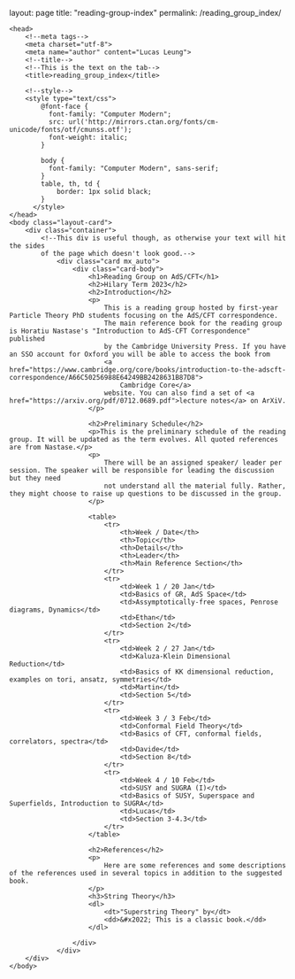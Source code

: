layout: page
title: "reading-group-index"
permalink: /reading_group_index/

<!DOCTYPE html>

<html lang="en">
    
    <head>
        <!--meta tags-->
        <meta charset="utf-8">
        <meta name="author" content="Lucas Leung">
        <!--title-->
        <!--This is the text on the tab-->
        <title>reading_group_index</title>

        <!--style-->
        <style type="text/css">
            @font-face {
              font-family: "Computer Modern";
              src: url('http://mirrors.ctan.org/fonts/cm-unicode/fonts/otf/cmunss.otf');
              font-weight: italic;
            }
          
            body {
              font-family: "Computer Modern", sans-serif;
            }
            table, th, td {
                border: 1px solid black;
            }
          </style>
    </head>
    <body class="layout-card">
        <div class="container">
            <!--This div is useful though, as otherwise your text will hit the sides
            of the page which doesn't look good.-->
                <div class="card mx_auto">
                    <div class="card-body">
                        <h1>Reading Group on AdS/CFT</h1>
                        <h2>Hilary Term 2023</h2>
                        <h2>Introduction</h2>
                        <p>
                            This is a reading group hosted by first-year Particle Theory PhD students focusing on the AdS/CFT correspondence. 
                            The main reference book for the reading group is Horatiu Nastase's "Introduction to AdS-CFT Correspondence" published 
                            by the Cambridge University Press. If you have an SSO account for Oxford you will be able to access the book from
                            <a href="https://www.cambridge.org/core/books/introduction-to-the-adscft-correspondence/A66C50256988E64249BB2428631B87D8">
                                Cambridge Core</a> 
                            website. You can also find a set of <a href="https://arxiv.org/pdf/0712.0689.pdf">lecture notes</a> on ArXiV.
                        </p>

                        <h2>Preliminary Schedule</h2>
                        <p>This is the preliminary schedule of the reading group. It will be updated as the term evolves. All quoted references are from Nastase.</p>
                        <p>
                            There will be an assigned speaker/ leader per session. The speaker will be responsible for leading the discussion but they need
                            not understand all the material fully. Rather, they might choose to raise up questions to be discussed in the group.
                        </p>

                        <table>
                            <tr>
                                <th>Week / Date</th>
                                <th>Topic</th>
                                <th>Details</th>
                                <th>Leader</th>
                                <th>Main Reference Section</th>
                            </tr>
                            <tr>
                                <td>Week 1 / 20 Jan</td>
                                <td>Basics of GR, AdS Space</td>
                                <td>Assymptotically-free spaces, Penrose diagrams, Dynamics</td>
                                <td>Ethan</td>
                                <td>Section 2</td>
                            </tr>
                            <tr>
                                <td>Week 2 / 27 Jan</td>
                                <td>Kaluza-Klein Dimensional Reduction</td>
                                <td>Basics of KK dimensional reduction, examples on tori, ansatz, symmetries</td>
                                <td>Martin</td>
                                <td>Section 5</td>
                            </tr>
                            <tr>
                                <td>Week 3 / 3 Feb</td>
                                <td>Conformal Field Theory</td>
                                <td>Basics of CFT, conformal fields, correlators, spectra</td>
                                <td>Davide</td>
                                <td>Section 8</td>
                            </tr>
                            <tr>
                                <td>Week 4 / 10 Feb</td>
                                <td>SUSY and SUGRA (I)</td>
                                <td>Basics of SUSY, Superspace and Superfields, Introduction to SUGRA</td>
                                <td>Lucas</td>
                                <td>Section 3-4.3</td>
                            </tr>
                        </table>

                        <h2>References</h2>
                        <p>
                            Here are some references and some descriptions of the references used in several topics in addition to the suggested book.
                        </p>
                        <h3>String Theory</h3>
                        <dl>
                            <dt>"Superstring Theory" by</dt>
                            <dd>&#x2022; This is a classic book.</dd>
                        </dl>

                    </div>
                </div>
        </div>
    </body>
</html>
